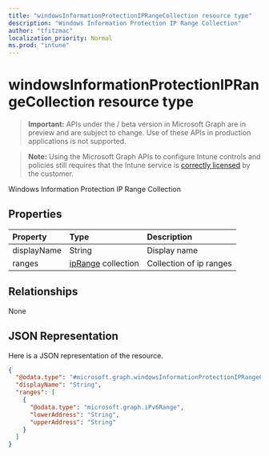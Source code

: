 ```yaml
---
title: "windowsInformationProtectionIPRangeCollection resource type"
description: "Windows Information Protection IP Range Collection"
author: "tfitzmac"
localization_priority: Normal
ms.prod: "intune"
---
```


# windowsInformationProtectionIPRangeCollection resource type

> **Important:** APIs under the / beta version in Microsoft Graph are in preview and are subject to change. Use of these APIs in production applications is not supported.

> **Note:** Using the Microsoft Graph APIs to configure Intune controls and policies still requires that the Intune service is [correctly licensed](https://go.microsoft.com/fwlink/?linkid=839381) by the customer.

Windows Information Protection IP Range Collection
## Properties
|Property|Type|Description|
|:---|:---|:---|
|displayName|String|Display name|
|ranges|[ipRange](../resources/intune-shared-iprange.md) collection|Collection of ip ranges|

## Relationships
None
## JSON Representation
Here is a JSON representation of the resource.
<!-- {
  "blockType": "resource",
  "@odata.type": "microsoft.graph.windowsInformationProtectionIPRangeCollection"
}
-->
``` json
{
  "@odata.type": "#microsoft.graph.windowsInformationProtectionIPRangeCollection",
  "displayName": "String",
  "ranges": [
    {
      "@odata.type": "microsoft.graph.iPv6Range",
      "lowerAddress": "String",
      "upperAddress": "String"
    }
  ]
}
```





